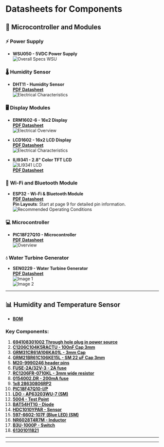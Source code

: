 # **Datasheets for Components**

## 🔌 **Microcontroller and Modules**

### ⚡ **Power Supply**
- **WSU050 - 5VDC Power Supply**  
  ![Overall Specs WSU](https://github.com/user-attachments/assets/dc10a508-ec1d-462f-a71c-8584cde97fef)

### 🌡️ **Humidity Sensor**
- **DHT11 - Humidity Sensor**  
  [**PDF Datasheet**](https://github.com/user-attachments/files/18630566/DHT11-Technical-Data-Sheet-Translated-Version-1143054.pdf)  
  ![Electrical Characteristics](https://github.com/user-attachments/assets/68ef25b9-58d5-4356-8450-5e7f9221cc1c)

### 🖥️ **Display Modules**
- **ERM1602-6 - 16x2 Display**  
  [**PDF Datasheet**](https://github.com/user-attachments/files/18630571/ERM1602-6_Series_Datasheet.pdf)  
  ![Electrical Overview](https://github.com/user-attachments/assets/eabb65a6-703c-40cc-bb7a-979b12244ff6)

- **LCD1602 - 16x2 LCD Display**  
  [**PDF Datasheet**](https://github.com/user-attachments/files/18630576/LCD1602.pdf)  
  ![Electrical Characteristics](https://github.com/user-attachments/assets/8bfb4eda-ae0c-4384-92bf-e412e4078cba)

- **ILI9341 - 2.8" Color TFT LCD**  
  ![ILI9341 LCD](https://www.electronicwings.com/public/images/ili9341-1.jpg)  
  [**PDF Datasheet**](https://drive.google.com/file/d/13Vzs_nryKCrYzu6Ut4T06sFtYOACqKBY/view?usp=drive_link)

### 📶 **Wi-Fi and Bluetooth Module**
- **ESP32 - Wi-Fi & Bluetooth Module**  
  [**PDF Datasheet**](https://github.com/user-attachments/files/18630572/esp32-wroom-32_datasheet_en.pdf)  
  **Pin Layouts**: Start at page 9 for detailed pin information.  
  ![Recommended Operating Conditions](https://github.com/user-attachments/assets/268f1eca-8b5f-4e95-8691-5cc215755d1f)

### 💻 **Microcontroller**
- **PIC18F27Q10 - Microcontroller**  
  [**PDF Datasheet**](https://github.com/user-attachments/files/18630579/PIC18F27-47Q10-Micorcontroller-Data-Sheet-DS40002043.pdf)  
  ![Overview](https://github.com/user-attachments/assets/863233ec-4e85-42bb-b062-0bb46e0e7dd3)

### 💧 **Water Turbine Generator**
- **SEN0229 - Water Turbine Generator**  
  [**PDF Datasheet**](https://github.com/user-attachments/files/18630581/SEN0229_Web.pdf)  
  ![Image 1](https://github.com/user-attachments/assets/3c0c55e7-2fe0-4196-90d2-f14bdf774e51)  
  ![Image 2](https://github.com/user-attachments/assets/a5fec78f-e4f0-40a6-afc2-2a082cf8aa5c)

---

## 📊 **Humidity and Temperature Sensor**

- [**BOM**](https://docs.google.com/spreadsheets/d/1XDYP-75lMF53_pUxz10kB5wWfIxgC6Pn/edit?gid=1046845005#gid=1046845005)

### **Key Components:**

1. [**694108301002 Through hole plug in power source**](https://datasheet.ciiva.com/pdfs/VipMasterIC/IC/MIDC/MIDC-S-A0001192814/MIDC-S-A0001192814-1.pdf?src-supplier=IHS+Markit)
2. [**C1206C104K5RACTU - 100nF Cap 3mm**](https://datasheet.ciiva.com/pdfs/VipMasterIC/IC/TDKC/TDKC-S-A0008953915/TDKC-S-A0008953915-1.pdf?src-supplier=IHS+Markit)
3. [**GRM31CR61A106KA01L - 3mm Cap**](https://search.murata.co.jp/Ceramy/image/img/A01X/G101/ENG/GRM31CR61A106KA01-01.pdf)
4. [**GRM21BR61C106KE15L - SM 22 uF Cap 3mm**](https://octopart.com/datasheet/grm21br60j226me39l-murata-196432)
5. [**M20-9990246 header pins**](https://www.alldatasheet.com/datasheet-pdf/pdf/528105/AD/M20-9990246.html)
6. [**FUSE-2A/32V-3 - 2A fuse**](https://www.littelfuse.com/assetdocs/littelfuse-fuse-154-series-data-sheet?assetguid=a8a8a462-7295-481b-a91b-d770dabf005b)
7. [**RC1206FR-0710KL - 3mm wide resistor**](https://www.yageo.com/upload/media/product/products/datasheet/rchip/PYu-RC_Group_51_RoHS_L_12.pdf)
8. [**0154002.DR - 200mA fuse**](https://www.mouser.com/datasheet/2/87/eaton_corporation_bus_elx_ds_2017_gma_series-1160518.pdf)
9. [**1x8 28630806RP2**](https://octopart.com/datasheet/28630806rp2-norcomp-248002)
10. [**PIC18F47Q10-I/P**](https://ww1.microchip.com/downloads/aemDocuments/documents/MCU08/ProductDocuments/DataSheets/PIC18F27-47Q10-Micorcontroller-Data-Sheet-DS40002043.pdf)
11. [**LDO - AP63203WU-7 (SM)**](https://www.diodes.com/assets/Datasheets/AP63200-AP63201-AP63203-AP63205.pdf)
12. [**5004 - Test Point**](https://www.keyelco.com/userAssets/file/M65p56.pdf)
13. [**BAT54HT1G - Diode**](https://www.onsemi.com/pdf/datasheet/bat54ht1-d.pdf)
14. [**HDC1010YPAR - Sensor**](https://www.ti.com/general/docs/suppproductinfo.tsp?distId=10&gotoUrl=https%3A%2F%2Fwww.ti.com%2Flit%2Fgpn%2Fhdc1010)
15. [**597-6602-107F (Blue LED) (SM)**](https://s3-us-west-2.amazonaws.com/catsy.557/C18571.pdf)
16. [**NR6028T4R7M - Inductor**](https://mm.digikey.com/Volume0/opasdata/d220001/medias/docus/610/NR6028T4R7M_SS.pdf)
17. [**B3U-1000P - Switch**](https://omronfs.omron.com/en_US/ecb/products/pdf/en-b3u.pdf)
18. [**61301011821**](https://www.we-online.com/components/products/datasheet/6130xx11821.pdf)

---
---

